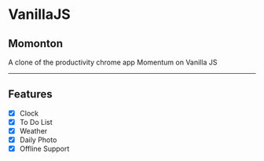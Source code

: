 # VanillaJS
**Momonton**
---
A clone of the productivity chrome app Momentum on Vanilla JS

---
**Features**
---
-[x] Clock
-[x] To Do List
-[x] Weather
-[x] Daily Photo
-[x] Offline Support